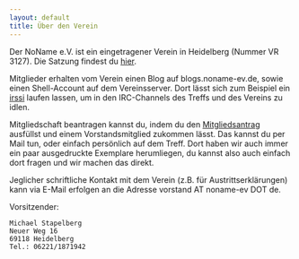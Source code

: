 ```yaml
---
layout: default
title: Über den Verein
---
```


Der NoName e.V. ist ein eingetragener Verein in Heidelberg (Nummer VR 3127).
Die Satzung findest du [hier](satzung.html).

Mitglieder erhalten vom Verein einen Blog auf blogs.noname-ev.de, sowie einen
Shell-Account auf dem Vereinsserver. Dort lässt sich zum Beispiel ein
[irssi](http://www.irssi.org/) laufen lassen, um in den IRC-Channels des Treffs
und des Vereins zu idlen.

Mitgliedschaft beantragen kannst du, indem du den
[Mitgliedsantrag](mitgliedsantrag.pdf) ausfüllst und einem Vorstandsmitglied
zukommen lässt. Das kannst du per Mail tun, oder einfach persönlich auf dem
Treff. Dort haben wir auch immer ein paar ausgedruckte Exemplare herumliegen,
du kannst also auch einfach dort fragen und wir machen das direkt.

Jeglicher schriftliche Kontakt mit dem Verein (z.B. für Austrittserklärungen)
kann via E-Mail erfolgen an die Adresse vorstand AT noname-ev DOT de.

Vorsitzender:

	Michael Stapelberg
	Neuer Weg 16
	69118 Heidelberg
	Tel.: 06221/1871942
